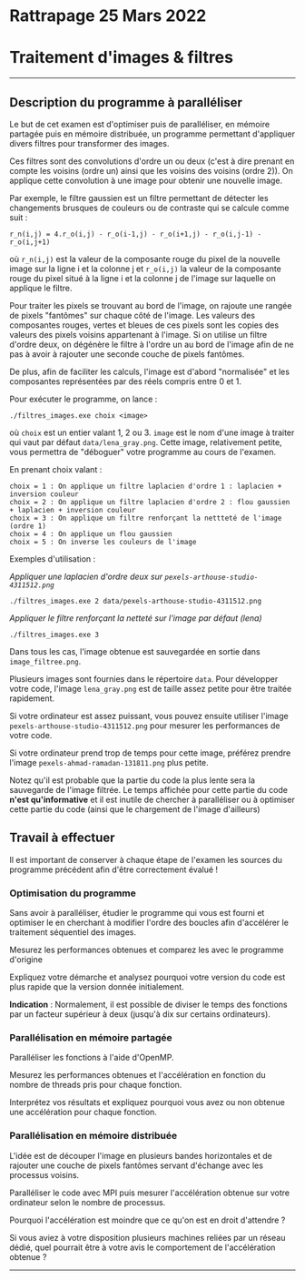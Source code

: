 # Rattrapage 25 Mars 2022
# Traitement d'images & filtres

___

## Description du programme à paralléliser

Le but de cet examen est d'optimiser puis de paralléliser, en mémoire partagée puis en mémoire distribuée, un programme permettant d'appliquer divers filtres pour transformer des images.

Ces filtres sont des convolutions d'ordre un ou deux (c'est à dire prenant en compte les voisins (ordre un) ainsi que les voisins des voisins (ordre 2)). On applique cette convolution à une image pour obtenir une nouvelle image.

Par exemple, le filtre gaussien est un filtre permettant de détecter les changements brusques de couleurs ou de contraste qui se calcule comme suit :

    r_n(i,j) = 4.r_o(i,j) - r_o(i-1,j) - r_o(i+1,j) - r_o(i,j-1) - r_o(i,j+1)

où `r_n(i,j)` est la valeur de la composante rouge du pixel de la nouvelle image sur la ligne i et la colonne j et `r_o(i,j)` la valeur de la composante rouge du pixel situé à la ligne i et la colonne j de l'image sur laquelle on applique le filtre.

Pour traiter les pixels se trouvant au bord de l'image, on rajoute une rangée de pixels "fantômes" sur chaque côté de l'image. Les valeurs des composantes rouges, vertes et bleues de ces pixels sont les  copies des valeurs des pixels voisins appartenant à l'image. Si on utilise un filtre d'ordre deux, on dégénère le filtre à l'ordre un au bord de l'image afin de ne pas à avoir à rajouter une seconde couche de pixels fantômes.

De plus, afin de faciliter les calculs, l'image est d'abord "normalisée" et les composantes représentées par des réels compris entre 0 et 1.

Pour exécuter le programme, on lance :

    ./filtres_images.exe choix <image>

où `choix` est un entier valant 1, 2 ou 3. `image` est le nom d'une image à traiter qui vaut par défaut `data/lena_gray.png`. Cette image, relativement petite, vous permettra de "déboguer" votre programme au cours de l'examen.

En prenant choix valant :

    choix = 1 : On applique un filtre laplacien d'ordre 1 : laplacien + inversion couleur
    choix = 2 : On applique un filtre laplacien d'ordre 2 : flou gaussien + laplacien + inversion couleur
    choix = 3 : On applique un filtre renforçant la nettteté de l'image (ordre 1)
    choix = 4 : On applique un flou gaussien
    choix = 5 : On inverse les couleurs de l'image

Exemples d'utilisation :

_Appliquer une laplacien d'ordre deux sur `pexels-arthouse-studio-4311512.png`_

    ./filtres_images.exe 2 data/pexels-arthouse-studio-4311512.png

_Appliquer le filtre renforçant la netteté sur l'image par défaut (lena)_

    ./filtres_images.exe 3

Dans tous les cas, l'image obtenue est sauvegardée en sortie dans `image_filtree.png`.

Plusieurs images sont fournies dans le répertoire `data`. Pour développer votre code, l'image `lena_gray.png` est de taille assez petite pour être traitée rapidement.

Si votre ordinateur est assez puissant, vous pouvez ensuite utiliser l'image `pexels-arthouse-studio-4311512.png` pour mesurer les performances de votre code.

Si votre ordinateur prend trop de temps pour cette image, préférez prendre l'image `pexels-ahmad-ramadan-131811.png` plus petite.

Notez qu'il est probable que la partie du code la plus lente sera la sauvegarde de l'image filtrée. Le temps affichée pour cette partie du code **n'est qu'informative** et il est inutile de chercher à paralléliser ou à optimiser cette partie du code (ainsi que le chargement de l'image d'ailleurs)

## Travail à effectuer

Il est important de conserver à chaque étape de l'examen les sources du programme précédent afin d'être correctement évalué !

### Optimisation du programme

Sans avoir à paralléliser, étudier le programme qui vous est fourni et optimiser le en cherchant à modifier l'ordre des boucles afin d'accélérer le traitement séquentiel des images.

Mesurez les performances obtenues et comparez les avec le programme d'origine

Expliquez votre démarche et analysez pourquoi votre version du code est plus rapide que la version donnée initialement.

**Indication** : Normalement, il est possible de diviser le temps des fonctions par un facteur supérieur à deux (jusqu'à dix sur certains ordinateurs).

### Parallélisation en mémoire partagée

Paralléliser les fonctions à l'aide d'OpenMP.

Mesurez les performances obtenues et l'accélération en fonction du nombre de threads pris pour chaque fonction.

Interprétez vos résultats et expliquez pourquoi vous avez ou non obtenue une accélération pour chaque fonction.

### Parallélisation en mémoire distribuée

L'idée est de découper l'image en plusieurs bandes horizontales et de rajouter une couche de pixels fantômes servant d'échange avec les processus voisins.

Paralléliser le code avec MPI puis mesurer l'accélération obtenue sur votre ordinateur selon le nombre de processus.

Pourquoi l'accélération est moindre que ce qu'on est en droit d'attendre ?

Si vous aviez à votre disposition plusieurs machines reliées par un réseau dédié, quel pourrait être à votre avis le comportement de l'accélération obtenue ?

___
